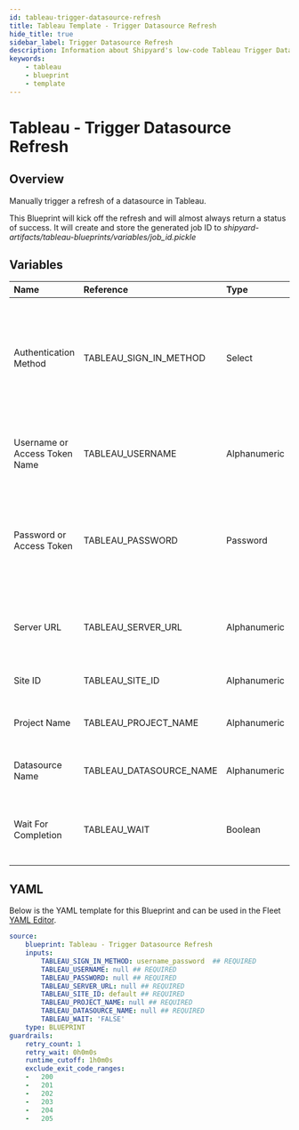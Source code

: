 ```yaml
---
id: tableau-trigger-datasource-refresh
title: Tableau Template - Trigger Datasource Refresh
hide_title: true
sidebar_label: Trigger Datasource Refresh
description: Information about Shipyard's low-code Tableau Trigger Datasource Refresh blueprint. Trigger a manual refresh of a specified datasource in Tableau. 
keywords:
    - tableau
    - blueprint
    - template
---
```


# Tableau - Trigger Datasource Refresh

## Overview
Manually trigger a refresh of a datasource in Tableau.

This Blueprint will kick off the refresh and will almost always return a status of success. It will create and store the generated job ID to _shipyard-artifacts/tableau-blueprints/variables/job_id.pickle_

## Variables

| Name | Reference | Type | Required | Default             | Options | Description |
|:-----|:----------|:-----|:---------|:--------------------|:--------|:------------|
| Authentication Method | TABLEAU_SIGN_IN_METHOD  | Select |:white_check_mark: | `username_password` | Username & Password: `username_password`<br></br><br></br>Access Token: `access_token`<br></br><br></br> | Determine which authentication method to use when connecting to Tableau. |
| Username or Access Token Name | TABLEAU_USERNAME  | Alphanumeric |:white_check_mark: | -                   | - | Your personal username or the name of the access token that you use to log in with Tableau. |
| Password or Access Token | TABLEAU_PASSWORD  | Password |:white_check_mark: | -                   | - | The password associated with the provided username OR the access token associated with the provided access token name. |
| Server URL | TABLEAU_SERVER_URL  | Alphanumeric |:white_check_mark: | -                   | - | The scheme, subdomain, domain, and top-level domain (TLD) of your Tableau URL. |
| Site ID | TABLEAU_SITE_ID  | Alphanumeric |:white_check_mark: | `default`           | - | Typically found in the URL as /site/YOURSITEID/ |
| Project Name | TABLEAU_PROJECT_NAME  | Alphanumeric |:white_check_mark: | -                   | - | The project name that the Datasource belongs to. |
| Datasource Name | TABLEAU_DATASOURCE_NAME  | Alphanumeric |:white_check_mark: | -                   | - | Name of the published datasource you want to refresh. |
| Wait For Completion | TABLEAU_WAIT  | Boolean |:heavy_minus_sign: | 'FALSE'             | - | Enable if you wish for the vessel to wait for the resource to complete loading before exiting |


## YAML
Below is the YAML template for this Blueprint and can be used in the Fleet [YAML Editor](../../reference/fleets/yaml-editor.md).
```yaml
source:
    blueprint: Tableau - Trigger Datasource Refresh
    inputs:
        TABLEAU_SIGN_IN_METHOD: username_password  ## REQUIRED
        TABLEAU_USERNAME: null ## REQUIRED
        TABLEAU_PASSWORD: null ## REQUIRED
        TABLEAU_SERVER_URL: null ## REQUIRED
        TABLEAU_SITE_ID: default ## REQUIRED
        TABLEAU_PROJECT_NAME: null ## REQUIRED
        TABLEAU_DATASOURCE_NAME: null ## REQUIRED
        TABLEAU_WAIT: 'FALSE'
    type: BLUEPRINT
guardrails:
    retry_count: 1
    retry_wait: 0h0m0s
    runtime_cutoff: 1h0m0s
    exclude_exit_code_ranges:
    -   200
    -   201
    -   202
    -   203
    -   204
    -   205

```
